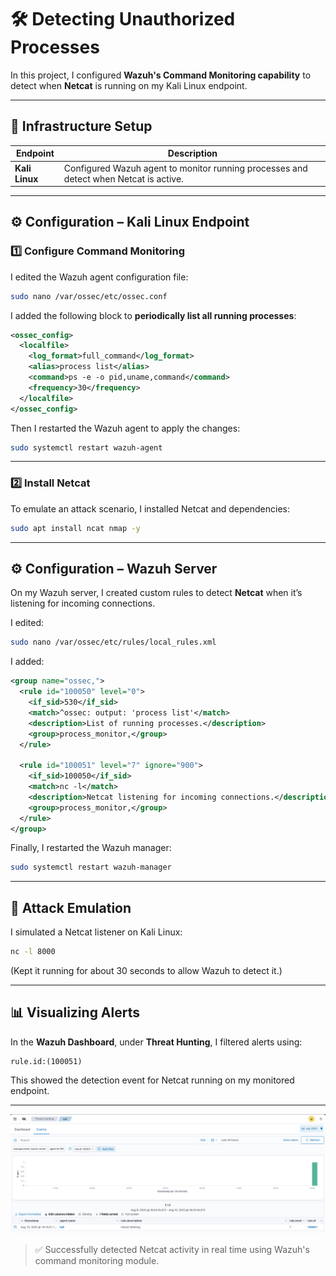 
# 🛠️ Detecting Unauthorized Processes

In this project, I configured **Wazuh's Command Monitoring capability** to detect when **Netcat** is running on my Kali Linux endpoint.  

---

## 📍 Infrastructure Setup

| Endpoint      | Description |
|---------------|-------------|
| **Kali Linux** | Configured Wazuh agent to monitor running processes and detect when Netcat is active. |

---

## ⚙️ Configuration – Kali Linux Endpoint

### 1️⃣ Configure Command Monitoring
I edited the Wazuh agent configuration file:
```bash
sudo nano /var/ossec/etc/ossec.conf
````

I added the following block to **periodically list all running processes**:

```xml
<ossec_config>
  <localfile>
    <log_format>full_command</log_format>
    <alias>process list</alias>
    <command>ps -e -o pid,uname,command</command>
    <frequency>30</frequency>
  </localfile>
</ossec_config>
```

Then I restarted the Wazuh agent to apply the changes:

```bash
sudo systemctl restart wazuh-agent
```

---

### 2️⃣ Install Netcat

To emulate an attack scenario, I installed Netcat and dependencies:

```bash
sudo apt install ncat nmap -y
```

---

## ⚙️ Configuration – Wazuh Server

On my Wazuh server, I created custom rules to detect **Netcat** when it’s listening for incoming connections.

I edited:

```bash
sudo nano /var/ossec/etc/rules/local_rules.xml
```

I added:

```xml
<group name="ossec,">
  <rule id="100050" level="0">
    <if_sid>530</if_sid>
    <match>^ossec: output: 'process list'</match>
    <description>List of running processes.</description>
    <group>process_monitor,</group>
  </rule>

  <rule id="100051" level="7" ignore="900">
    <if_sid>100050</if_sid>
    <match>nc -l</match>
    <description>Netcat listening for incoming connections.</description>
    <group>process_monitor,</group>
  </rule>
</group>
```

Finally, I restarted the Wazuh manager:

```bash
sudo systemctl restart wazuh-manager
```

---

## 🧪 Attack Emulation

I simulated a Netcat listener on Kali Linux:

```bash
nc -l 8000
```

(Kept it running for about 30 seconds to allow Wazuh to detect it.)

---

## 📊 Visualizing Alerts

In the **Wazuh Dashboard**, under **Threat Hunting**, I filtered alerts using:

```
rule.id:(100051)
```

This showed the detection event for Netcat running on my monitored endpoint.

---

![Netcat Detection Screenshot](assets/Figure6.png)

> ✅ Successfully detected Netcat activity in real time using Wazuh's command monitoring module.

```
